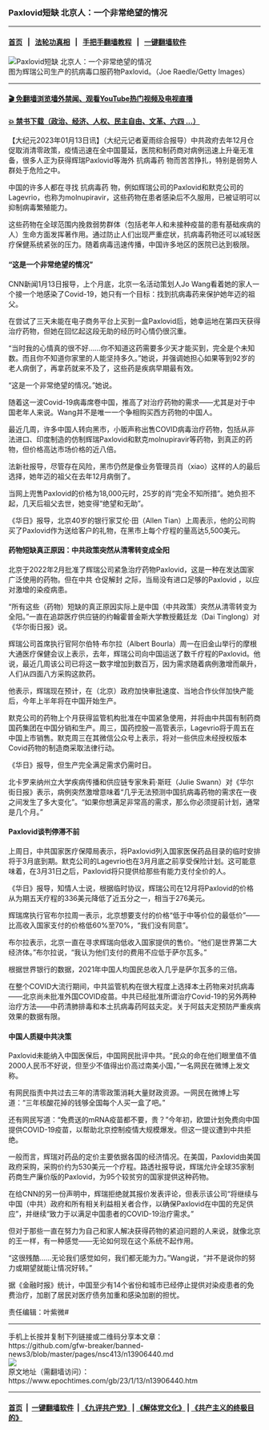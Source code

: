 ### Paxlovid短缺 北京人：一个非常绝望的情况
------------------------

#### [首页](https://github.com/gfw-breaker/banned-news3/blob/master/README.md) &nbsp;&nbsp;|&nbsp;&nbsp; [法轮功真相](https://github.com/begood0513/basic/blob/master/README.md)  &nbsp;&nbsp;|&nbsp;&nbsp; [手把手翻墙教程](https://github.com/gfw-breaker/guides/wiki)  &nbsp;&nbsp;|&nbsp;&nbsp; [一键翻墙软件](https://github.com/gfw-breaker/nogfw/blob/master/README.md)  



<div><img alt="Paxlovid短缺 北京人：一个非常绝望的情况" class="attachment-djy_600_400 size-djy_600_400 wp-post-image" src="https://i.epochtimes.com/assets/uploads/2023/01/id13899575-GettyImages-1407371840-600x400.jpg"/>
<div class="caption">
 图为辉瑞公司生产的抗病毒口服药物Paxlovid。（Joe Raedle/Getty Images）
</div></div><hr/>

#### [ 🎬  免翻墙浏览墙外禁闻、观看YouTube热门视频及电视直播](https://github.com/gfw-breaker/HelloWorld)

#### [ 💥  禁书下载（政治、经济、人权、民主自由、文革、六四 ...）](https://github.com/gfw-breaker/books/blob/master/README.md)

<div><p>
 【大纪元2023年01月13日讯】（大纪元记者夏雨综合报导）中共政府去年12月仓促取消清零政策，疫情迅速在全中国蔓延，医院和制药商对病例迅速上升毫无准备，很多人正为获得辉瑞Paxlovid等海外
 <ok href="https://www.epochtimes.com/gb/tag/%E6%8A%97%E7%97%85%E6%AF%92%E8%8D%AF.html">
  抗病毒药
 </ok>
 物而苦苦挣扎，特别是弱势人群处于危险之中。
</p>
<p>
 中国的许多人都在寻找
 <ok href="https://www.epochtimes.com/gb/tag/%E6%8A%97%E7%97%85%E6%AF%92%E8%8D%AF.html">
  抗病毒药
 </ok>
 物，例如辉瑞公司的Paxlovid和默克公司的Lagevrio，也称为molnupiravir，这些药物在患者感染后不久服用，已被证明可以抑制病毒繁殖能力。
</p>
<p>
 这些药物在全球范围内挽救弱势群体（包括老年人和未接种疫苗的患有基础疾病的人）生命方面发挥著作用。通过防止人们出现严重症状，抗病毒药物还可以减轻医疗保健系统紧张的压力。随着病毒迅速传播，中国许多地区的医院已达到极限。
</p>
<h4>
 “这是一个非常绝望的情况”
</h4>
<p>
 CNN新闻1月13日报导，上个月底，北京一名活动策划人Jo Wang看着她的家人一个接一个地感染了Covid-19，她只有一个目标：找到抗病毒药来保护她年迈的祖父。
</p>
<p>
 在尝试了三天未能在电子商务平台上买到一盒Paxlovid后，她幸运地在第四天获得治疗药物，但她在回忆起这段无助的经历时心情仍很沉重。
</p>
<p>
 “当时我的心情真的很不好……你不知道这药需要多少天才能买到，完全是个未知数。而且你不知道你家里的人能坚持多久。”她说，并强调她担心如果等到92岁的老人病倒了，再拿药就来不及了，这些药是疾病早期最有效。
</p>
<p>
 “这是一个非常绝望的情况。”她说。
</p>
<p>
 随着这一波Covid-19病毒席卷中国，推高了对治疗药物的需求——尤其是对于中国老年人来说。Wang并不是唯一一个争相购买西方药物的中国人。
</p>
<p>
 最近几周，许多中国人转向黑市，小贩声称出售COVID病毒治疗药物，包括从非法进口、印度制造的仿制辉瑞Paxlovid和默克molnupiravir等药物，到真正的药物，但价格高达市场价格的近八倍。
</p>
<p>
 法新社报导，尽管存在风险，黑市仍然是像业务管理员肖（xiao）这样的人的最后选择，她年迈的祖父在去年12月病倒了。
</p>
<p>
 当网上兜售Paxlovid的价格为18,000元时，25岁的肖“完全不知所措”。她负担不起，几天后祖父去世，她变得“绝望和无助”。
</p>
<p>
 《华日》报导，北京40岁的银行家艾伦‧田（Allen Tian）上周表示，他的公司购买了Paxlovid作为送给客户的礼物，在黑市上每个疗程的量高达5,500美元。
</p>
<h4>
 药物短缺真正原因：中共政策突然从清零转变成全阳
</h4>
<p>
 北京于2022年2月批准了辉瑞公司紧急治疗药物Paxlovid，这是一种在发达国家广泛使用的药物。但在中共
 <ok href="https://www.epochtimes.com/gb/tag/%E4%BB%93%E4%BF%83%E8%A7%A3%E5%B0%81.html">
  仓促解封
 </ok>
 之际，当局没有进口足够的Paxlovid ，以应对激增的染疫病患。
</p>
<p>
 “所有这些（药物）短缺的真正原因实际上是中国（中共政策）突然从清零转变为全阳。”一直在追踪医疗供应链的约翰霍普金斯大学教授戴廷龙（Dai Tinglong）对《华尔街日报》说。
</p>
<p>
 辉瑞公司首席执行官阿尔伯特‧布尔拉（Albert Bourla）周一在旧金山举行的摩根大通医疗保健会议上表示，去年，辉瑞公司向中国运送了数千疗程的Paxlovid。他说，最近几周该公司已将这一数字增加到数百万，因为需求随着病例激增而飙升，人们从四面八方采购这款药。
</p>
<p>
 他表示，辉瑞现在预计，在（北京）政府加快审批速度、当地合作伙伴加快产能后，今年上半年将在中国开始生产。
</p>
<p>
 默克公司的药物上个月获得监管机构批准在中国紧急使用，并将由中共国有制药商国药集团在中国分销和生产。周三，国药控股一高管表示，Lagevrio将于周五在中国上市销售。默克周三在其微信公众号上表示，将对一些供应未经授权版本Covid药物的制造商采取法律行动。
</p>
<p>
 《华日》报导，但生产完全满足需求仍需时日。
</p>
<p>
 北卡罗来纳州立大学疾病传播和供应链专家朱莉‧斯旺（Julie Swann）对《华尔街日报》表示，病例突然激增意味着“几乎无法预测中国抗病毒药物的需求在一夜之间发生了多大变化”。“如果你想满足非常高的需求，那么你必须提前计划，通常是几个月。”
</p>
<h4>
 Paxlovid谈判停滞不前
</h4>
<p>
 上周日，中共国家医疗保障局表示，将Paxlovid列入国家医保药品目录的临时安排将于3月底到期。默克公司的Lagevrio也在3月月底之前享受保险计划。这可能意味着，在3月31日之后，Paxlovid将只提供给那些有能力支付全价的人。
</p>
<p>
 《华日》报导，知情人士说，根据临时协议，辉瑞公司在12月将Paxlovid的价格从为期五天疗程的336美元降低了近五分之一，相当于276美元。
</p>
<p>
 辉瑞席执行官布尔拉周一表示，北京想要支付的价格“低于中等价位的最低价”——比高收入国家支付的价格低60%至70%，“我们没有同意”。
</p>
<p>
 布尔拉表示，北京一直在寻求辉瑞向低收入国家提供的售价。“他们是世界第二大经济体。”布尔拉说，“我认为他们支付的费用不应低于萨尔瓦多。”
</p>
<p>
 根据世界银行的数据，2021年中国人均国民总收入几乎是萨尔瓦多的三倍。
</p>
<p>
 在整个COVID大流行期间，中共监管机构在很大程度上选择本土药物来对抗病毒——北京尚未批准外国COVID疫苗。中共已经批准所谓治疗Covid-19的另外两种治疗方法——中药清肺排毒和本土抗病毒药阿兹夫定。关于阿兹夫定预防严重疾病效果的数据有限。
</p>
<h4>
 中国人质疑中共决策
</h4>
<p>
 Paxlovid未能纳入中国医保后，中国网民批评中共。“民众的命在他们眼里值不值2000人民币不好说，但至少不值得出价高过南美小国，”一名网民在微博上发文称。
</p>
<p>
 有网民指责中共过去三年的清零政策消耗大量财政资源。一网民在微博上写道：“三年核酸花掉的钱够全国每个人买一盒了吧。”
</p>
<p>
 还有网民写道：“免费送的mRNA疫苗都不要，贵？”今年初，欧盟计划免费向中国提供COVID-19疫苗，以帮助北京控制疫情大规模爆发。但这一提议遭到中共拒绝。
</p>
<p>
 一般而言，辉瑞对药品的定价主要依据各国的经济情况。在美国，Paxlovid由美国政府采购，采购价约为530美元一个疗程。路透社报导说，辉瑞允许全球35家制药商生产廉价版的Paxlovid，为95个较贫穷的国家提供这种药物。
</p>
<p>
 在给CNN的另一份声明中，辉瑞拒绝就其报价发表评论，但表示该公司“将继续与中国（中共）政府和所有相关利益相关者合作，以确保Paxlovid在中国的充足供应”，并继续“致力于以满足中国患者的COVID-19治疗需求。”
</p>
<p>
 但对于那些一直在努力为自己和家人解决获得药物的紧迫问题的人来说，就像北京的王一样，有一种感觉——无论如何现在这个系统不起作用。
</p>
<p>
 “这很残酷……无论我们感觉如何，我们都无能为力。”Wang说，“并不是说你的努力或期望就能让情况好转。”
</p>
<p>
 据《金融时报》统计，中国至少有14个省份和城市已经停止提供对染疫患者的免费治疗，加剧了居民对医疗债务加重和感染加剧的担忧。
</p>
<p>
 责任编辑：叶紫微#
</p>
</div>
<hr/>
手机上长按并复制下列链接或二维码分享本文章：<br/>
https://github.com/gfw-breaker/banned-news3/blob/master/pages/nsc413/n13906440.md <br/>
<a href='https://github.com/gfw-breaker/banned-news3/blob/master/pages/nsc413/n13906440.md'><img src='https://github.com/gfw-breaker/banned-news3/blob/master/pages/nsc413/n13906440.md.png'/></a> <br/>
原文地址（需翻墙访问）：https://www.epochtimes.com/gb/23/1/13/n13906440.htm


------------------------
#### [首页](https://github.com/gfw-breaker/banned-news3/blob/master/README.md) &nbsp;|&nbsp; [一键翻墙软件](https://github.com/gfw-breaker/nogfw/blob/master/README.md) &nbsp;| [《九评共产党》](https://github.com/gfw-breaker/9ping.md/blob/master/README.md#九评之一评共产党是什么) | [《解体党文化》](https://github.com/gfw-breaker/jtdwh.md/blob/master/README.md) | [《共产主义的终极目的》](https://github.com/gfw-breaker/gczydzjmd.md/blob/master/README.md)


<img src='http://gfw-breaker.win/banned-news3/pages/nsc413/n13906440.md' width='0px' height='0px'/>
